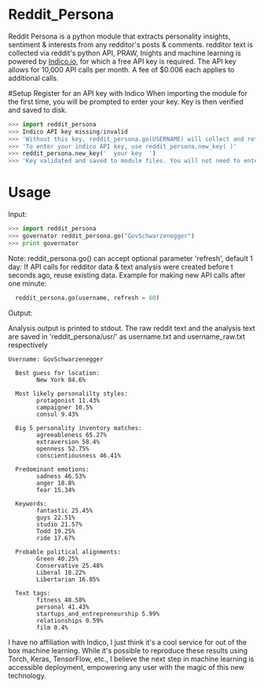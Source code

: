 # Reddit_Persona
Reddit Persona is a python module that extracts personality insights, sentiment &amp; interests from any redditor's posts &amp; comments. redditor text is collected via reddit's python API, PRAW, Inights and machine learning is powered by [Indico.io](https://indico.io), for which a free API key is required. The API key allows for 10,000 API calls per month. A fee of $0.006 each applies to additional calls.

#Setup
Register for an API key with Indico
When importing the module for the first time, you will be prompted to enter your key.
Key is then verified and saved to disk.


```python
>>> import reddit_persona
>>> Indico API key missing/invalid
>>> 'Without this key, reddit_persona.go(USERNAME) will collect and return Redditor text only'
>>> 'To enter your indico API key, use reddit_persona.new_key( )'
>>> reddit_persona.new_key('  your key  ')
>>> 'Key validated and saved to module files. You will not need to enter it again.'
```

# Usage 
Input:

```python
>>> import reddit_persona
>>> governator reddit_persona.go("GovSchwarzenegger")
>>> print governator
```

Note: 
reddit_persona.go() can accept optional parameter 'refresh', default 1 day:
If API calls for redditor data & text analysis were created before t seconds ago, reuse existing data.
Example for making new API calls after one minute:
```python
  reddit_persona.go(username, refresh = 60)
```




Output:

Analysis output is printed to stdout. The raw reddit text and the analysis text are saved in 'reddit_persona/usr/' as username.txt and username_raw.txt respectively


```
Username: GovSchwarzenegger

  Best guess for location:
        New York 84.6%

  Most likely personalilty styles:
        protagonist 11.43%
        campaigner 10.5%
        consul 9.43%

  Big 5 personality inventory matches:
        agreeableness 65.27%
        extraversion 58.4%
        openness 52.75%
        conscientiousness 46.41%

  Predominant emotions:
        sadness 46.53%
        anger 18.8%
        fear 15.34%

  Keywords:
        fantastic 25.45%
        guys 22.51%
        studio 21.57%
        Todd 19.25%
        ride 17.67%

  Probable political alignments:
        Green 40.25%
        Conservative 25.48%
        Liberal 18.22%
        Libertarian 16.05%

  Text tags:
        fitness 48.58%
        personal 41.43%
        startups_and_entrepreneurship 5.99%
        relationships 0.59%
        film 0.4%

```

I have no affiliation with Indico, I just think it's a cool service for out of the box machine learning. 
While it's possible to reproduce these results using Torch, Keras, TensorFlow, etc., I believe the next step in machine learning is accessible deployment, empowering any user with the magic of this new technology. 
